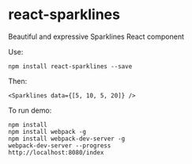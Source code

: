 # react-sparklines
Beautiful and expressive Sparklines React component

Use:

```
npm install react-sparklines --save
```

Then:

```
<Sparklines data={[5, 10, 5, 20]} />
```

To run demo:

```
npm install
npm install webpack -g
npm install webpack-dev-server -g
webpack-dev-server --progress
http://localhost:8080/index
```
